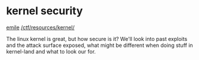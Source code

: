 # kernel security

[emile](/about#contact) [/ctf/resources/kernel/](/ctf/resources/kernel/)

The linux kernel is great, but how secure is it? We'll look into past exploits and the attack surface exposed, what might be different when doing stuff in kernel-land and what to look our for.